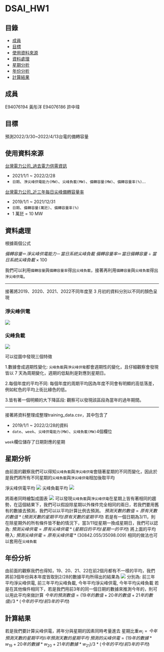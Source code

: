 # DSAI_HW1
## 目錄

- [成員](#成員)
- [目標](#目標)
- [使用資料來源](#使用資料來源)
- [資料處理](#資料處理)
- [星期分析](#星期分析)
- [年份分析](#年份分析)
- [計算結果](#計算結果)
## 成員
E94076194 黃彤洋
E94076186 許中瑋

## 目標
預測2022/3/30~2022/4/13台電的備轉容量
## 使用資料來源
[台灣電力公司_過去電力供需資訊](https://data.gov.tw/dataset/19995)
- 2021/1/1 ~ 2022/2/28
- `日期`、`淨尖峰供電能力(MW)`、`尖峰負載(MW)`、`備轉容量(MW)`、`備轉容量率(%)`...

[台灣電力公司_近三年每日尖峰備轉容量率](https://data.gov.tw/dataset/24945)
- 2019/1/1 ~ 2021/12/31
- `日期`、`備轉容量(萬瓩)`、`備轉容量率(%)`
- 1 萬瓩 = 10 MW
## 資料處理

根據兩個公式

$備轉容量 ＝ 淨尖峰供電能力 － 當日系統尖峰負載$
$備轉容量率 ＝ 當日備轉容量 ÷ 當日系統尖峰負載 × 100%$

我們可以利用`備轉容量`與`備轉容量率`得出`尖峰負載`，接著再利用`備轉容量`與`尖峰負載`得出`淨尖峰供電`。

---------------

接著將2019、2020、2021、2022不同年度至 3 月初的資料分別以不同的顏色呈現

### 淨尖峰供電
![](https://i.imgur.com/s0zia12.png)

### 尖峰負載
![](https://i.imgur.com/CzZ23A7.png)

可以從圖中發現三個特徵

1.數據會成週期性變化:
`尖峰負載`與`淨尖峰供電`都會週期性的變化，且仔細觀察會發現皆以 7 天為周期變化，週期的低點則是對應到星期日。

2.每個年度的平均不同:
每個年度的周期平均因為年度不同會有明顯的高低落差，例如紅色的平均上街比綠色的低。

3.皆有著一個明顯的大下降區段:
觀察可以發現該區段為當年的過年期間。

-----------------------

接著將資料整理成整理training_data.csv，其中包含了
- 2019/1/1 ~  2022/2/28的資料
-  `date`、`week`、`尖峰供電能力(MW)`、`尖峰負載(MW)`4個欄位

`week`欄位儲存了日期對應的星期

## 星期分析
由前面的觀察我們可以得知`尖峰負載`與`淨尖峰供電`會隨著星期的不同而變化，因此於是我們將所有不同星期的`尖峰負載`與`淨尖峰供電`相加後取平均

淨尖峰供電平均
![](https://i.imgur.com/eUhLKrh.png)
尖峰負載平均
![](https://i.imgur.com/BvQa0a3.png)

將兩者同時繪製成圖表
![](https://i.imgur.com/8Ym7Xru.png)
可以發現`尖峰負載`與`淨尖峰供電`在星期上皆有著相同的趨勢，在這個結果下，我們可以假設除星期以外條件完全相同的兩日，若我們要用舊有的數據去預測，我們可以以平均計算比例去預測。
$預測天數的數值 = 原有天數的數值 * (預測天數的星期平均 / 原有天數的星期平均)$
若是有一個日期為3/11，則在除星期外的所有條件皆不動的情況下，當3/11從星期一換成星期日，我們可以認為:
$預測尖峰供電 = 原有尖峰供電 * (星期日的平均/星期一的平均)$
將上面的平均帶入:
$預測尖峰供電 = 原有尖峰供電 * (30842.055/35098.009)$
相同的做法也可以套用在`尖峰負載`

## 年份分析
由前面的觀察我們也得知，19、20、21、22在前2個月都有不一樣的平均，我們將前3個年份與本年度皆取到2/28的數據平均所得出的結果為
![](https://i.imgur.com/0m6fB0K.png)
分別為: 前三年平均淨尖峰供電, 前三年平均尖峰負載, 今年平均淨尖峰供電, 今年平均尖峰負載
若是在其他條件相同下，若是我們用前3年的同一個日期的數據來推測今年的，則可以用此平均來做計算
$今年的預測數值 = (19年的數值 + 20年的數值 + 21年的數值) / 3 * (今年的平均 / 前3年的平均)$
## 計算結果
若是我們要計算尖峰供電，將年分與星期的因素同時考量進去
星期比重$w_i = 今年預測天數的星期平均 / i年預測天數的星期平均$ 
$預測的尖峰供電 = (19年的數據 * w_{19} + 20年的數據 * w_{20} + 21年的數據 * w_{21}) / 3 * (今年的平均 / 前3年的平均)$
